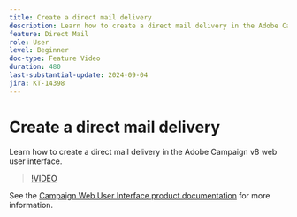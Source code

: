 ```yaml
---
title: Create a direct mail delivery
description: Learn how to create a direct mail delivery in the Adobe Campaign v8 web user interface.
feature: Direct Mail
role: User
level: Beginner
doc-type: Feature Video
duration: 480
last-substantial-update: 2024-09-04
jira: KT-14398
---
```


# Create a direct mail delivery

Learn how to create a direct mail delivery in the Adobe Campaign v8 web user interface.

>[!VIDEO](https://video.tv.adobe.com/v/3433316/?learn=on)

See the [Campaign Web User Interface product documentation](https://experienceleague.adobe.com/en/docs/campaign-web/v8/msg/direct-mail/gs-direct-mail) for more information.
